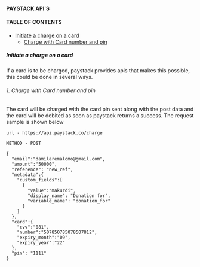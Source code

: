 #### PAYSTACK API'S

#### TABLE OF CONTENTS

- [Initiate a charge on a card](#initiate-a-charge-on-a-card)
  - [Charge with Card number and pin](#charge-with-card-number-and-pin)

##### Initiate a charge on a card

If a card is to be charged, paystack provides apis that makes this possible, this could be done in several ways.

###### 1. Charge with Card number and pin

The card will be charged with the card pin sent along with the post data and the card will be debited as soon as paystack returns a success. The request sample is shown below

`url - https://api.paystack.co/charge`

`METHOD - POST`

```
{
  "email":"damilaremalomo@gmail.com",
  "amount":"50000",
  "reference": "new_ref",
  "metadata":{
    "custom_fields":[
      {
        "value":"makurdi",
        "display_name": "Donation for",
        "variable_name": "donation_for"
      }
    ]
  },
  "card":{
    "cvv":"081",
    "number":"507850785078507812",
    "expiry_month":"09",
    "expiry_year":"22"
  },
  "pin": "1111"
}
```

